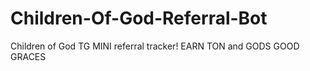 # Children-Of-God-Referral-Bot
Children of God TG MINI referral tracker! EARN TON and GODS GOOD GRACES
